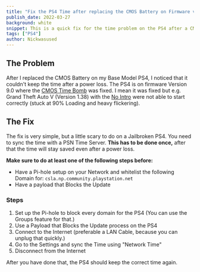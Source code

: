 ```yaml
---
title: "Fix the PS4 Time after replacing the CMOS Battery on Firmware version 9.0."
publish_date: 2022-03-27
background: white
snippet: This is a quick fix for the time problem on the PS4 after a CMOS change.
tags: ["PS4"]
author: Nickwasused
---
```

## The Problem

After I replaced the CMOS Battery on my Base Model PS4, I noticed that it couldn't keep the time after a power loss. The PS4 is on firmware Version 9.0 where the [CMOS Time Bomb](https://web.archive.org/web/20220609110029/https://www.ps4storage.com/functional-cmos-battery-is-inevitably-required-by-ps4-and-ps5-system/) was fixed. I mean it was fixed but e.g. Grand Theft Auto V (Version 1.38) with the [No Intro](https://github.com/illusion0001/illusion0001.github.io/blob/04223072dd1ba6cb5deb4ee7953bfc2e1430745f/_patch0/orbis/GTA5-Orbis.yml) were not able to start correctly (stuck at 90% Loading and heavy flickering).

## The Fix

The fix is very simple, but a little scary to do on a Jailbroken PS4. You need to sync the time with a PSN Time Server. **This has to be done once,** after that the time will stay saved even after a power loss.

**Make sure to do at least one of the following steps before:**

- Have a Pi-hole setup on your Network and whitelist the following Domain for: ```csla.np.community.playstation.net```
- Have a payload that Blocks the Update

### Steps

1. Set up the Pi-hole to block every domain for the PS4 (You can use the Groups feature for that.)
2. Use a Payload that Blocks the Update process on the PS4
3. Connect to the Internet (preferable a LAN Cable, because you can unplug that quickly.)
4. Go to the Settings and sync the Time using "Network Time"
5. Disconnect from the Internet

After you have done that, the PS4 should keep the correct time again.


